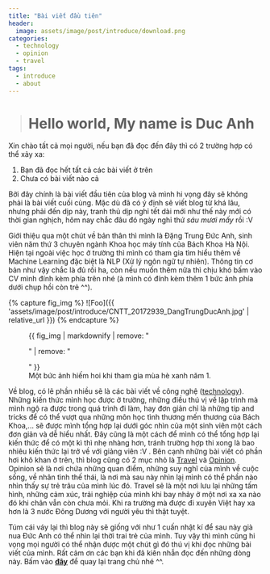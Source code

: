 ```yaml
---
title: "Bài viết đầu tiên"
header:
  image: assets/image/post/introduce/download.png
categories:
  - technology
  - opinion
  - travel
tags:
  - introduce
  - about
---
```


> # Hello world, My name is Duc Anh

Xin chào tất cả mọi người, nếu bạn đã đọc đến đây thì có 2 trường hợp có thể xảy xa:
1. Bạn đã đọc hết tất cả các bài viết ở trên
2. Chưa có bài viết nào cả

Bởi đây chính là bài viết đầu tiên của blog và mình hi vọng đây sẽ không phải là bài viết cuối cùng. Mặc dù đã có ý định sẽ viết blog từ khá lâu, nhưng phải đến dịp này, tranh thủ dịp nghỉ tết dài mới như thế này mới có thời gian nghịch, hôm nay chắc đâu đó ngày nghỉ thứ *sáu mươi mấy* rồi :V

Giới thiệu qua một chút về bản thân thì mình là Đặng Trung Đức Anh, sinh viên năm thứ 3 chuyên ngành Khoa học máy tính của Bách Khoa Hà Nội. Hiện tại ngoài việc học ở trường thì mình có tham gia tìm hiểu thêm về Machine Learning đặc biệt là NLP (Xử lý ngôn ngữ tự nhiên). Thông tin cơ bản như vậy chắc là đủ rồi ha, còn nếu muốn thêm nữa thì chịu khó bấm vào CV mình đính kèm phía trên nhé (à mình có đính kèm thêm 1 bức ảnh phía dưới chụp hồi còn trẻ ^^).

{% capture fig_img %}
![Foo]({{ 'assets/image/post/introduce/CNTT_20172939_DangTrungDucAnh.jpg' | relative_url }})
{% endcapture %}

<figure>
  {{ fig_img | markdownify | remove: "<p>" | remove: "</p>" }}
  <figcaption>Một bức ảnh hiếm hoi khi tham gia mùa hè xanh năm 1.</figcaption>
</figure>

Về blog, có lẽ phần nhiều sẽ là các bài viết về công nghệ ([technology](https://hust20172939.github.io/categories/technology/)). Những kiến thức mình học được ở trường, những điều thú vị về lập trình mà mình ngộ ra được trong quá trình đi làm, hay đơn giản chỉ là những tip and tricks để có thể vượt qua những môn học tình thương mến thương của Bách Khoa,... sẽ được mình tổng hợp lại dưới góc nhìn của một sinh viên một cách đơn giản và dễ hiểu nhất. Đây cũng là một cách để mình có thể tổng hợp lại kiến thức để có một kì thì nhẹ nhàng hơn, tránh trường hợp thi xong là bao nhiêu kiến thức lại trở về với giảng viên :V . Bên cạnh những bài viết có phần hơi khô khan ở trên, thì blog cũng có 2 mục nhỏ là [Travel](https://hust20172939.github.io/categories/travel/) và [Opinion](https://hust20172939.github.io/categories/opinion/). Opinion sẽ là nơi chứa những quan điểm, những suy nghĩ của mình về cuộc sống, về nhân tình thế thái, là nơi mà sau này nhìn lạị mình có thể phần nào nhìn thấy sự trẻ trâu của mình lúc đó. Travel sẽ là một nơi lưu lại những tấm hình, những cảm xúc, trải nghiệp của mình khi bay nhảy ở một nơi xa xa nào đó khi chân vẫn còn chưa mỏi. Khi ra trường mà được đi xuyên Việt hay xa hơn là 3 nước Đông Dương với người yêu thì thật tuyệt.

Túm cái váy lại thì blog này sẽ giống với như 1 cuấn nhật kí để sau này già nua Đức Anh có thể nhìn lại thời trai trẻ của mình. Tuy vậy thì mình cũng hi vọng mọi người có thể nhận được một chút gì đó thú vị khi đọc những bài viết của mình. Rất cảm ơn các bạn khi đã kiên nhẫn đọc đến những dòng này. Bấm vào [**đây**](https://hust20172939.github.io/) để quay lại trang chủ nhé ^^.
